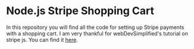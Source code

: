 # Node.js Stripe Shopping Cart

In this repository you will find all the code for setting up Stripe payments with a shopping cart. I am very thankful for webDevSimplified's tutorial on stripe js. You can find it [here](https://youtu.be/mI_-1tbIXQI).